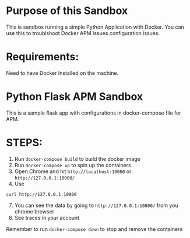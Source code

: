 # Purpose of this Sandbox
This is sandbox running a simple Python Application with Docker. You can use this to troublshoot Docker APM issues configuration issues.

# Requirements: 
Need to have Docker Installed on the machine. 


# Python Flask APM Sandbox
This is a sample flask app with configurations in docker-compose file for APM.


# STEPS:
1. Run `docker-compose build` to build the docker image
2. Run `docker-compose up` to spin up the containers
3. Open Chrome and hit `http://localhost:10000` or `http://127.0.0.1:10000/`
4. Use
```
curl http://127.0.0.1:10000
 ```
7. You can see the data by going to `http://127.0.0.1:10000/` from you chrome browser
8. See traces in your account


Remember to run `docker-compose down` to stop and remove the containers
